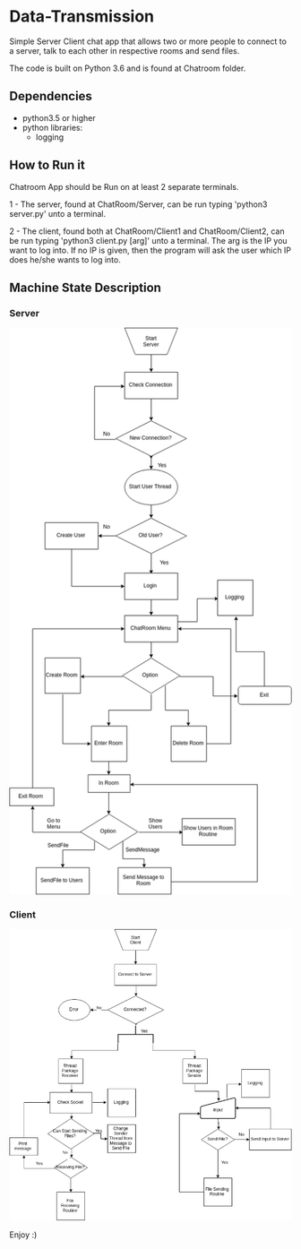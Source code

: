 # Data-Transmission

Simple Server Client chat app that allows two or more people to connect to a server, talk to each other in respective rooms and send files.

The code is built on Python 3.6 and is found at Chatroom folder.

## Dependencies
  - python3.5 or higher
  - python libraries: 
     - logging

## How to Run it
Chatroom App should be Run on at least 2 separate terminals.

1 - The server, found at ChatRoom/Server, can be run typing 'python3 server.py' unto a terminal.

2 - The client, found both at ChatRoom/Client1 and ChatRoom/Client2, can be run typing 'python3 client.py [arg]' unto a terminal. The arg is the IP you want to log into. If no IP is given, then the program will ask the user which IP does he/she wants to log into.


## Machine State Description

### Server
![Server](https://github.com/lschiavini/Data-Transmission/blob/master/Documentation/Server.png)
### Client
![Client](https://github.com/lschiavini/Data-Transmission/blob/master/Documentation/Client.png)



Enjoy :)
